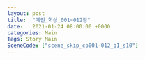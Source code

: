 ```yaml
---
layout: post
title:  "메인_회상_001~012장"
date:   2021-01-24 08:00:00 +0000
categories: Main
Tags: Story Main
SceneCode: ["scene_skip_cp001-012_q1_s10"]
---
```

